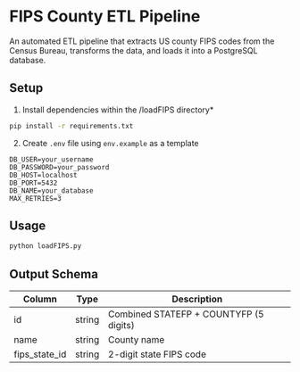 # FIPS County ETL Pipeline

An automated ETL pipeline that extracts US county FIPS codes from the Census Bureau, transforms the data, and loads it into a PostgreSQL database.

## Setup

1. Install dependencies within the /loadFIPS directory*
```bash
pip install -r requirements.txt
```

2. Create `.env` file using `env.example` as a template
```
DB_USER=your_username
DB_PASSWORD=your_password
DB_HOST=localhost
DB_PORT=5432
DB_NAME=your_database
MAX_RETRIES=3
```

## Usage

```bash
python loadFIPS.py
```

## Output Schema

| Column | Type | Description |
|--------|------|-------------|
| id | string | Combined STATEFP + COUNTYFP (5 digits) |
| name | string | County name |
| fips_state_id | string | 2-digit state FIPS code |
